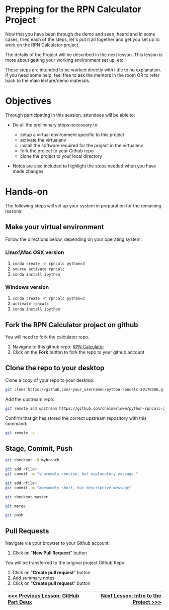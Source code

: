 # Prepping for the RPN Calculator Project

Now that you have been through the demo and seen, heard and in some cases, tried each of the steps, let's put it all together and get you set up to work on the RPN Calculator project.

The details of the Project will be described in the next lesson. This lesson is more about getting your working environment set up, etc.

These steps are intended to be worked directly with little to no explanation. If you need some help, feel free to ask the mentors in the room OR to refer back to the main lecture/demo materials. 

# Objectives

Through participating in this session, attendees will be able to:

* Do all the preliminary steps necessary to:
    * setup a virtual environment specific to this project
    * activate the virtualenv
    * install the software required for the project in the virtualenv
    * fork the project to your Github repo
    * clone the project to your local directory

* Notes are also included to highlight the steps needed when you have made changes    

# Hands-on

The following steps will set up your system in preparation for the remaining lessons:

## Make your virtual environment

Follow the directions below, depending on your operating system.

### Linux\Mac OSX version

1. `conda create -n rpncalc python=3`
1. `source activate rpncalc`
1. `conda install ipython`

### Windows version

1. `conda create -n rpncalc python=3`
1. `activate rpncalc`
1. `conda install ipython`

## Fork the RPN Calculator project on github

You will need to fork the calculator repo.

1. Navigate to this github repo: [RPN Calculator](https://github.com/chalmerlowe/python-rpncalc-20170506)
2. Click on the **Fork** button to fork the repo to your github account

## Clone the repo to your desktop

Clone a copy of your repo to your desktop:

```bash
git clone https://github.com/<your_username>/python-rpncalc-20170506.git
```

Add the upstream repo:

```bash
git remote add upstream https://github.com/chalmerlowe/python-rpncalc-20170506.git
```

Confirm that git has stored the correct upstream repository with this command:

```bash
git remote -v
```

## Stage, Commit, Push

```bash
git checkout -b mybranch
```

```bash
git add <file>
git commit -m "supremely concise, but explanatory message "
```

```bash
git add <file>
git commit -m "awesomely short, but descriptive message"
```

```bash
git checkout master
```

```bash
git merge
```

```bash
git push
```


## Pull Requests

Navigate via your browser to your Github account:

1. Click on "**New Pull Request**" button

You will be transferred to the original project Github Repo:

1. Click on "**Create pull request**" button
1. Add summary notes
1. Click on "**Create pull request**" button


|[<<< Previous Lesson: GitHub Part Deux](./lesson_06_github_part_deux.md)|[Next Lesson: Intro to the Project >>>](./lesson_08_intro_to_the_project.md)|
|:--|--:|
